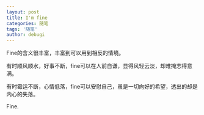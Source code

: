 ```yaml
---
layout: post
title: I'm fine
categories: 随笔
tags: '随笔'
author: debugi
---
```


Fine的含义很丰富，丰富到可以用到相反的情境。  

有时顺风顺水，好事不断，fine可以在人前自谦，显得风轻云淡，却难掩志得意满。  

有时霉运不断，心情低落，fine可以安慰自己，虽是一切向好的希望，透出的却是内心的失落。  

Fine.
